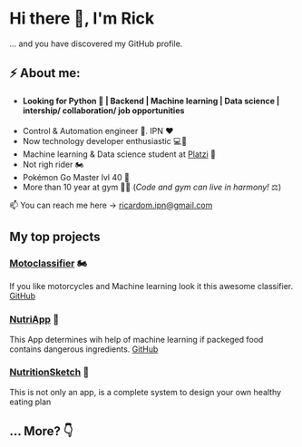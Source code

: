 # Hi there 👋, I'm Rick

... and you have discovered my GitHub profile.

## ⚡ About me:
- #### Looking for Python 🐍 | Backend | Machine learning | Data science | intership/ collaboration/ job opportunities
- Control & Automation engineer 🦾. IPN ❤️
- Now technology developer enthusiastic 💻🚀
- Machine learning  & Data science student at [Platzi](https://platzi.com/@ricardomvp/) 💚
- Not righ rider 🏍
- Pokémon Go Master lvl 40 👾
- More than 10 year at gym 🏋️‍♂️ (*Code and gym can live in harmony!* ⚖️)

📫 You can reach me here -> ricardom.ipn@gmail.com 

## My top projects
### [Motoclassifier](https://motoclassifier.herokuapp.com/) 🏍
If you like motorcycles and Machine learning look it this awesome classifier. [GitHub](https://github.com/ricardomvp/motoclassifier)

### [NutriApp](https://new-nutriapp.herokuapp.com/) 🥫 
This App determines wih help of machine learning if packeged food contains dangerous ingredients. [GitHub](https://github.com/ricardomvp/new-nutriapp)

### [NutritionSketch](http://www.nutritionsketch.com/) 🥗
This is not only an app, is a complete system to design your own healthy eating plan

## ... More? 👇

<!--
**ricardomvp/ricardomvp** is a ✨ _special_ ✨ repository because its `README.md` (this file) appears on your GitHub profile.

Here are some ideas to get you started:

- 🔭 I’m currently working on ...
- 🌱 I’m currently learning ...
- 👯 I’m looking to collaborate on ...
- 🤔 I’m looking for help with ...
- 💬 Ask me about ...
- 📫 How to reach me: ...
- 😄 Pronouns: ...
- ⚡ Fun fact: ...
-->

